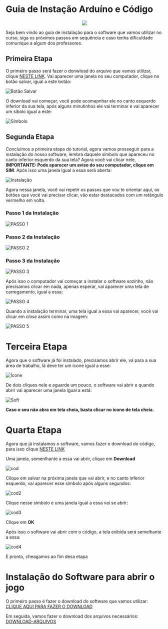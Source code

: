 # Guia de Instação Arduíno e Código

<p align="center">
  <img src="https://manna.team/_next/static/images/logo2-e283461cfa92b2105bfd67e8e530529e.png" />
</p>

Seja bem vindo ao guia de instalação para o software que vamos utilizar no curso, siga os próximos passos em sequência e caso tenha dificuldade comunique a algum dos professores.

## Primeira Etapa

O primeiro passo será fazer o donwload do arquivo que vamos utilizar, clique [NESTE LINK](https://downloads.arduino.cc/arduino-1.8.19-windows.exe). Vai aparecer uma janela no seu computador, clique no botão salvar, igual a este botão:

![Botão Salvar](images/btn3.png)

O download vai começar, você pode acomapnhar ele no canto esquerdo inferior da sua tela, após alguns minutinhos ele vai terminar e vai aparecer um síbolo igual a este:

![Símbolo](images/03.jpeg)

## Segunda Etapa

Concluímos a primeira etapa do tutorial, agora vamos prosseguir para a instalação do nosso software, lembra daquele símbolo que apareceu no canto inferior esquerdo da sua tela? Agora você vai clicar nele, **IMPORTANTE: Pode aparecer um aviso do seu computador, clique em SIM**. Após isso uma janela igual a essa será aberta:

![Instalação](images/04.jpeg)

Agora nessa janela, você vai repetir os passos que vou te orientar aqui, os botões que você vai precisar clicar, vão estar destacados com um retângulo vermelho em volta.

### Passo 1 da Instalação

![PASSO 1](images/p1.png)

### Passo 2 da Instalação

![PASSO 2](images/p2.png)

### Passo 3 da Instalação

![PASSO 3](images/p3.png)

Após isso o computador vai começar a instalar o software sozinho, não precisamos clicar em nada, apenas esperar, vai aparecer uma tela de carregamento, igual a essa:

![PASSO 4](images/p4.jpeg)

Quando a instalação terminar, uma tela igual a essa vai aparecer, você vai clicar em *close* assim como na imagem:

![PASSO 5](images/p5.png)

# Terceira Etapa

Agora que o software já foi instalado, precisamos abrir ele, vá para a sua área de trabalho, lá deve ter um ícone igual a esse:

![Ícone](images/open.jpeg)

De dois cliques nele e aguarde um pouco, o software vai abrir e quando abrir vai aparecer uma janela igual a está:

![Soft](images/soft.jpeg)

**Caso o seu não abra em tela cheia, basta clicar no ícone de tela cheia.**

# Quarta Etapa

Agora que já instalamos o software, vamos fazer o download do código, para isso clique [NESTE LINK](https://drive.google.com/file/d/1JwyjP7t78nQJGnpvgU2iu_WI07tHRG9T/view?usp=sharing)

Uma janela, semenlhante a essa vai abrir, clique em **Download**

![cod](images/cod01.jpeg)

Clique em salvar na próxima janela que vai abrir, e no canto inferior esquerdo, vai aparecer esse símbolo após alguns segundos:

![cod2](images/cod02.jpeg)

Clique nesse símbolo e uma janela igual a essa vai se abrir:

![cod3](images/cod03.jpeg)

Clique em **OK**

Após isso o software vai abrir com o código, a tela exibida será semelhante a essa:

![cod4](images/cod04.jpeg)

E pronto, cheagamos ao fim desa etapa

# Instalação do Software para abrir o jogo

O primeiro passo é fazer o download do software que vamos utilizar:
[CLIQUE AQUI PARA FAZER O DOWNLOAD](https://github.com/processing/processing/releases/download/processing-0270-3.5.4/processing-3.5.4-windows64.zip)

Em seguida, vamos fazer o download dos arquivos necessários:
[DOWNLOAD-ARQUIVOS](https://drive.google.com/drive/folders/1TYKsbQIXURjTJvifahkukDkUCzYqxxdg?usp=sharing)



